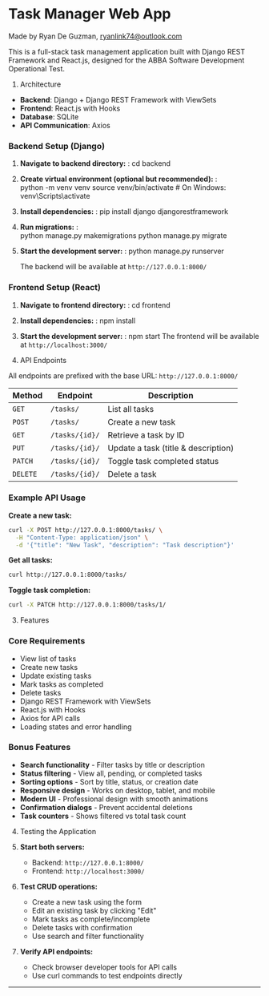 # Task Manager Web App

Made by Ryan De Guzman, ryanlink74@outlook.com

This is a full-stack task management application built with Django REST Framework and React.js, designed for the ABBA Software Development Operational Test.

1. Architecture

- **Backend**: Django + Django REST Framework with ViewSets
- **Frontend**: React.js with Hooks
- **Database**: SQLite
- **API Communication**: Axios

### Backend Setup (Django)

1. **Navigate to backend directory:**   :   cd backend
2. **Create virtual environment (optional but recommended):**   :   
   python -m venv venv
   source venv/bin/activate  # On Windows: venv\Scripts\activate
3. **Install dependencies:**    :   pip install django djangorestframework
4. **Run migrations:**  :   
   python manage.py makemigrations
   python manage.py migrate
5. **Start the development server:**    :   python manage.py runserver

   The backend will be available at `http://127.0.0.1:8000/`


### Frontend Setup (React)

1. **Navigate to frontend directory:**  :   cd frontend
2. **Install dependencies:**    :   npm install
3. **Start the development server:**    :   npm start
   The frontend will be available at `http://localhost:3000/`



2.  API Endpoints

All endpoints are prefixed with the base URL: `http://127.0.0.1:8000/`

| Method  | Endpoint | Description |
|---------|----------|-------------|
| `GET`   | `/tasks/` | List all tasks |
| `POST`  | `/tasks/` | Create a new task |
| `GET`   | `/tasks/{id}/` | Retrieve a task by ID |
| `PUT`   | `/tasks/{id}/` | Update a task (title & description) |
| `PATCH` | `/tasks/{id}/` | Toggle task completed status |
| `DELETE`| `/tasks/{id}/` | Delete a task |

### Example API Usage

**Create a new task:**
```bash
curl -X POST http://127.0.0.1:8000/tasks/ \
  -H "Content-Type: application/json" \
  -d '{"title": "New Task", "description": "Task description"}'
```

**Get all tasks:**
```bash
curl http://127.0.0.1:8000/tasks/
```

**Toggle task completion:**
```bash
curl -X PATCH http://127.0.0.1:8000/tasks/1/
```



3.  Features

### Core Requirements 
-  View list of tasks
-  Create new tasks
-  Update existing tasks
-  Mark tasks as completed
-  Delete tasks
-  Django REST Framework with ViewSets
-  React.js with Hooks
-  Axios for API calls
-  Loading states and error handling

### Bonus Features
- **Search functionality** - Filter tasks by title or description
- **Status filtering** - View all, pending, or completed tasks
- **Sorting options** - Sort by title, status, or creation date
- **Responsive design** - Works on desktop, tablet, and mobile
- **Modern UI** - Professional design with smooth animations
- **Confirmation dialogs** - Prevent accidental deletions
- **Task counters** - Shows filtered vs total task count




4.   Testing the Application

1. **Start both servers:**
   - Backend: `http://127.0.0.1:8000/`
   - Frontend: `http://localhost:3000/`

2. **Test CRUD operations:**
   - Create a new task using the form
   - Edit an existing task by clicking "Edit"
   - Mark tasks as complete/incomplete
   - Delete tasks with confirmation
   - Use search and filter functionality

3. **Verify API endpoints:**
   - Check browser developer tools for API calls
   - Use curl commands to test endpoints directly

---

